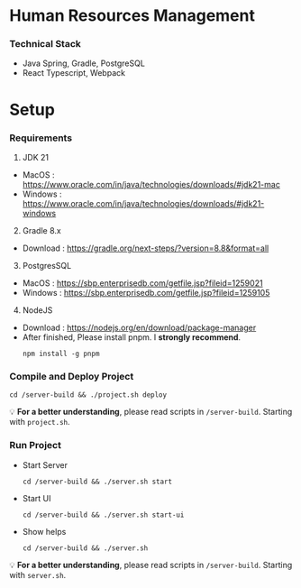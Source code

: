 # Human Resources Management
### Technical Stack
- Java Spring, Gradle, PostgreSQL
- React Typescript, Webpack
# Setup
### Requirements
1. JDK 21
- MacOS    : https://www.oracle.com/in/java/technologies/downloads/#jdk21-mac
- Windows  : https://www.oracle.com/in/java/technologies/downloads/#jdk21-windows
2. Gradle 8.x
- Download : https://gradle.org/next-steps/?version=8.8&format=all
3. PostgresSQL
- MacOS    : https://sbp.enterprisedb.com/getfile.jsp?fileid=1259021
- Windows  : https://sbp.enterprisedb.com/getfile.jsp?fileid=1259105
4. NodeJS
- Download : https://nodejs.org/en/download/package-manager
- After finished, Please install pnpm. I **strongly recommend**.
  ```plaintext
  npm install -g pnpm
  ```
### Compile and Deploy Project
```plaintext
cd /server-build && ./project.sh deploy
```
💡 **For a better understanding**, please read scripts in ```/server-build```. Starting with ```project.sh```.
### Run Project
- Start Server
  ```plaintext
  cd /server-build && ./server.sh start
  ```
- Start UI
  ```plaintext
  cd /server-build && ./server.sh start-ui
  ```
- Show helps
  ```plaintext
  cd /server-build && ./server.sh
  ```
💡 **For a better understanding**, please read scripts in ```/server-build```. Starting with ```server.sh```.
